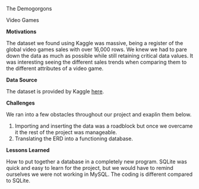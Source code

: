 The Demogorgons

Video Games

**Motivations**

The dataset we found using Kaggle was massive, being a register of the global video games sales with over 16,000 rows.  We knew we had to pare down the data as much as possible while still retaining critical data values.  It was interesting seeing the different sales trends when comparing them to the different attributes of a video game.  

**Data Source**

The dataset is provided by Kaggle [here](https://www.kaggle.com/gregorut/videogamesales).  

**Challenges**

We ran into a few obstacles throughout our project and exaplin them below.
1. Importing and inserting the data was a roadblock but once we overcame it the rest of the project was manageable.  
2. Translating the ERD into a functioning database.

**Lessons Learned**

How to put together a database in a completely new program.  SQLite was quick and easy to learn for the project, but we would have to remind ourselves we were not working in MySQL.  The coding is different compared to SQLite.  
